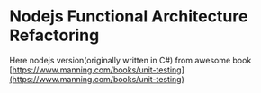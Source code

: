 # Nodejs Functional Architecture Refactoring

Here nodejs version(originally written in C#) from awesome book [https://www.manning.com/books/unit-testing](https://www.manning.com/books/unit-testing)